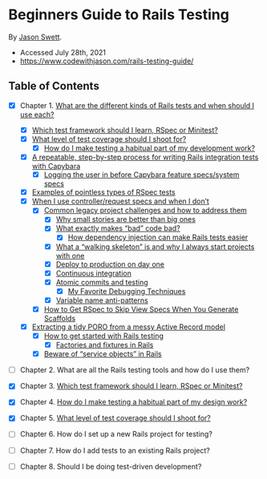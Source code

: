 # Beginners Guide to Rails Testing

By [Jason Swett](https://www.jasonswett.net).

- Accessed July 28th, 2021
- https://www.codewithjason.com/rails-testing-guide/

## Table of Contents

* [X] Chapter 1. [What are the different kinds of Rails tests and when should I use each?](https://www.codewithjason.com/different-kinds-rails-tests-use/)
  * [X] [Which test framework should I learn, RSpec or Minitest?](https://www.codewithjason.com/test-framework-learn-rspec-minitest/)
  * [X] [What level of test coverage should I shoot for?](https://www.codewithjason.com/test-coverage/)
    * [X] [How do I make testing a habitual part of my development work?](https://www.codewithjason.com/make-testing-habit/)
  * [X] [A repeatable, step-by-step process for writing Rails integration tests with Capybara](https://www.codewithjason.com/repeatable-step-step-process-writing-rails-integration-tests-capybara/)
    * [X] [Logging the user in before Capybara feature specs/system specs](https://www.codewithjason.com/logging-user-capybara-feature-specs/)
  * [X] [Examples of pointless types of RSpec tests](https://www.codewithjason.com/examples-pointless-rspec-tests/)
  * [X] [When I use controller/request specs and when I don’t](https://www.codewithjason.com/use-controller-request-specs-rails-dont/)
    * [X] [Common legacy project challenges and how to address them](https://www.codewithjason.com/common-legacy-project-challenges-address/)
      * [X] [Why small stories are better than big ones](https://www.codewithjason.com/small-stories-better-big-ones/)
      * [X] [What exactly makes “bad” code bad?](https://www.codewithjason.com/exactly-makes-bad-code-bad/)
        * [X] [How dependency injection can make Rails tests easier](https://www.codewithjason.com/dependency-injection-can-make-rails-tests-easier/)
      * [X] [What a “walking skeleton” is and why I always start projects with one](https://www.codewithjason.com/walking-skeleton-always-start-projects-one/)
      * [X] [Deploy to production on day one](https://www.codewithjason.com/deploy-production-day-one/)
      * [X] [Continuous integration](https://www.codewithjason.com/continuous-integration/)
      * [X] [Atomic commits and testing](https://www.codewithjason.com/atomic-commits-testing/)
        * [X] [My Favorite Debugging Techniques](https://www.codewithjason.com/favorite-debugging-techniques/)
      * [X] [Variable name anti-patterns](https://www.codewithjason.com/variable-name-anti-patterns/)
    * [X] [How to Get RSpec to Skip View Specs When You Generate Scaffolds](https://www.codewithjason.com/get-rspec-skip-view-specs-generate-scaffolds/)
  * [X] [Extracting a tidy PORO from a messy Active Record model](https://www.codewithjason.com/extracting-tidy-poro-messy-active-record-model/)
    * [X] [How to get started with Rails testing](https://www.codewithjason.com/start-testing-rails/)
      * [X] [Factories and fixtures in Rails](https://www.codewithjason.com/factories-fixtures-rails/)
    * [X] [Beware of “service objects” in Rails](https://www.codewithjason.com/rails-service-objects/)
* [ ] Chapter 2. What are all the Rails testing tools and how do I use them?
* [X] Chapter 3. [Which test framework should I learn, RSpec or Minitest?](https://www.codewithjason.com/test-framework-learn-rspec-minitest/)
* [X] Chapter 4. [How do I make testing a habitual part of my design work?](https://www.codewithjason.com/make-testing-habit/)
* [X] Chapter 5. [What level of test coverage should I shoot for?](https://www.codewithjason.com/test-coverage/)
* [ ] Chapter 6. How do I set up a new Rails project for testing?
* [ ] Chapter 7. How do I add tests to an existing Rails project?
* [ ] Chapter 8. Should I be doing test-driven development?

